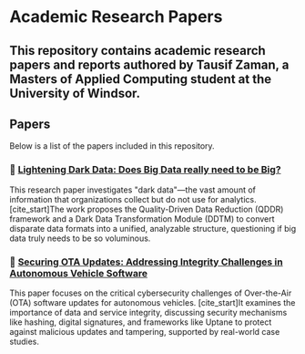 # Academic Research Papers

This repository contains academic research papers and reports authored by Tausif Zaman, a Masters of Applied Computing student at the University of Windsor.
---

## Papers

Below is a list of the papers included in this repository.

### 📄 [Lightening Dark Data: Does Big Data really need to be Big?](Lightening%20Dark%20Data.pdf)

This research paper investigates "dark data"—the vast amount of information that organizations collect but do not use for analytics. [cite_start]The work proposes the Quality-Driven Data Reduction (QDDR) framework and a Dark Data Transformation Module (DDTM) to convert disparate data formats into a unified, analyzable structure, questioning if big data truly needs to be so voluminous.

### 📄 [Securing OTA Updates: Addressing Integrity Challenges in Autonomous Vehicle Software](Securing%20OTA%20Updates%20Addressing%20Integrity.pdf)

This paper focuses on the critical cybersecurity challenges of Over-the-Air (OTA) software updates for autonomous vehicles. [cite_start]It examines the importance of data and service integrity, discussing security mechanisms like hashing, digital signatures, and frameworks like Uptane to protect against malicious updates and tampering, supported by real-world case studies.
